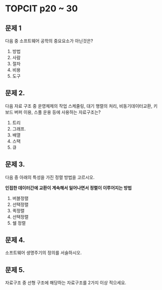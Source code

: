 # TOPCIT p20 ~ 30

## 문제 1
다음 중 소프트웨어 공학의 중요요소가 아닌것은?

1. 방법
2. 사람
3. 절차
4. 비용
5. 도구


## 문제 2.
다음 자료 구조 중 운영체제의 작업 스케줄링, 대기 행렬의 처리, 비동기데이터교환, 키보드 버퍼 이용, 스풀 운용 등에 사용하는 자료구조는?

1. 트리
2. 그래프.
3. 배열
4. 스택
5. 큐


## 문제 3.
다음 중 아래의 특성을 가진 정렬 방법을 고르시오.

**인접한 데이터간에 교환이 계속해서 일어나면서 정렬이 이루어지는 방법**

1. 버블정렬
2. 선택정렬
3. 퀵정렬
4. 선택정렬
5. 쉘 정렬

## 문제 4.
소프트웨어 생명주기의 정의를 서술하시오.

## 문제 5.
자료구조 중 선형 구조에 해당하는 자료구조를 2가지 이상 적으세요.
